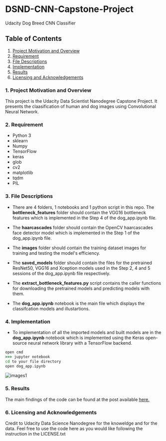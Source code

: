 # DSND-CNN-Capstone-Project
Udacity Dog Breed CNN Classifier


## Table of Contents
1. [Project Motivation and Overview](###project-motivation-and-overview)
2. [Requirement](###requirement)
3. [File Descriptions](###file-descriptions)
4. [Implementation](###implementation)
5. [Results](###results)
6. [Licensing and Acknowledgements](###licensing-and-acknowledgements)


### 1. Project Motivation and Overview
This project is the Udacity Data Scientist Nanodegree Capstone Project. It presents the claasification of human and dog images using Convolutional Neural Network. 


### 2. Requirement
- Python 3
- sklearn
- Numpy
- TensorFlow  
- keras
- glob
- cv2
- matplotlib
- tqdm
- PIL


### 3. File Descriptions
- There are 4 folders, 1 notebooks and 1 python script in this repo. The **bottleneck_features** folder should contain the VGG16 bottleneck features which is implemented in the Step 4 of the dog_app.ipynb file.

- The **haarcascades** folder should contain the OpenCV haarcascades face detector model which is implemented in the Step 1 of the dog_app.ipynb file.

- The **images** folder should contain the training dataset images for training and testing the model's efficiency.

- The **saved_models** folder should contain the files for the pretrained ResNet50, VGG16 and Xception models used in the Step 2, 4 and 5 sessions of the dog_app.ipynb file respectively.

- The **extract_bottleneck_features.py** script contains the caller functions for downloading the pretrained models and predicting models with them.

- The **dog_app.ipynb** notebook is the main file which displays the classifcation models and illustartions.




### 4. Implementation
- To implementation of all the imported models and built models are in the **dog_app.ipynb** notebook which is implemented using the Keras open-source neural network library with a TensorFlow backend. 

```bat
open cmd
>>> jupyter notebook
cd to your file directory
open dog_app.ipynb
```
![images1](images/Capture1.PNG)



### 5. Results
The main findings of the code can be found at the post available [here.](https://medium.com/@oluwasanmiariyo/dog-breed-prediction-using-convolutional-neural-network-45d9cd4e4205)


### 6. Licensing and Acknowledgements
Credit to Udacity Data Science Nanodegree for the knoweldge and for the data. Feel free to use the code here as you would like following the instruction in the LICENSE.txt


